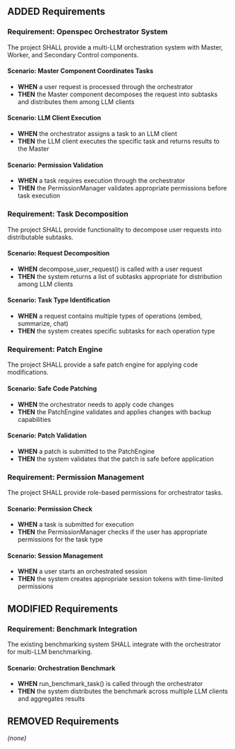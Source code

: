 ## ADDED Requirements

### Requirement: Openspec Orchestrator System

The project SHALL provide a multi-LLM orchestration system with Master, Worker, and Secondary Control components.

#### Scenario: Master Component Coordinates Tasks

- **WHEN** a user request is processed through the orchestrator
- **THEN** the Master component decomposes the request into subtasks and distributes them among LLM clients

#### Scenario: LLM Client Execution

- **WHEN** the orchestrator assigns a task to an LLM client
- **THEN** the LLM client executes the specific task and returns results to the Master

#### Scenario: Permission Validation

- **WHEN** a task requires execution through the orchestrator
- **THEN** the PermissionManager validates appropriate permissions before task execution

### Requirement: Task Decomposition

The project SHALL provide functionality to decompose user requests into distributable subtasks.

#### Scenario: Request Decomposition

- **WHEN** decompose_user_request() is called with a user request
- **THEN** the system returns a list of subtasks appropriate for distribution among LLM clients

#### Scenario: Task Type Identification

- **WHEN** a request contains multiple types of operations (embed, summarize, chat)
- **THEN** the system creates specific subtasks for each operation type

### Requirement: Patch Engine

The project SHALL provide a safe patch engine for applying code modifications.

#### Scenario: Safe Code Patching

- **WHEN** the orchestrator needs to apply code changes
- **THEN** the PatchEngine validates and applies changes with backup capabilities

#### Scenario: Patch Validation

- **WHEN** a patch is submitted to the PatchEngine
- **THEN** the system validates that the patch is safe before application

### Requirement: Permission Management

The project SHALL provide role-based permissions for orchestrator tasks.

#### Scenario: Permission Check

- **WHEN** a task is submitted for execution
- **THEN** the PermissionManager checks if the user has appropriate permissions for the task type

#### Scenario: Session Management

- **WHEN** a user starts an orchestrated session
- **THEN** the system creates appropriate session tokens with time-limited permissions

## MODIFIED Requirements

### Requirement: Benchmark Integration

The existing benchmarking system SHALL integrate with the orchestrator for multi-LLM benchmarking.

#### Scenario: Orchestration Benchmark

- **WHEN** run_benchmark_task() is called through the orchestrator
- **THEN** the system distributes the benchmark across multiple LLM clients and aggregates results

## REMOVED Requirements

_(none)_
